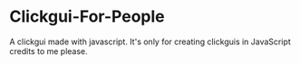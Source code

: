 # Clickgui-For-People
A clickgui made with javascript. It's only for creating clickguis in JavaScript credits to me please.
